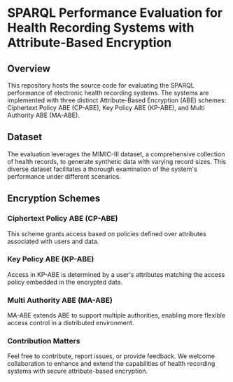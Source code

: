 # SPARQL Performance Evaluation for Health Recording Systems with Attribute-Based Encryption

## Overview

This repository hosts the source code for evaluating the SPARQL performance of electronic health recording systems. The systems are implemented with three distinct Attribute-Based Encryption (ABE) schemes: Ciphertext Policy ABE (CP-ABE), Key Policy ABE (KP-ABE), and Multi Authority ABE (MA-ABE).

## Dataset

The evaluation leverages the MIMIC-III dataset, a comprehensive collection of health records, to generate synthetic data with varying record sizes. This diverse dataset facilitates a thorough examination of the system's performance under different scenarios.

## Encryption Schemes

### Ciphertext Policy ABE (CP-ABE)

This scheme grants access based on policies defined over attributes associated with users and data.

### Key Policy ABE (KP-ABE)

Access in KP-ABE is determined by a user's attributes matching the access policy embedded in the encrypted data.

### Multi Authority ABE (MA-ABE)

MA-ABE extends ABE to support multiple authorities, enabling more flexible access control in a distributed environment.

### Contribution Matters
Feel free to contribute, report issues, or provide feedback. We welcome collaboration to enhance and extend the capabilities of health recording systems with secure attribute-based encryption.
